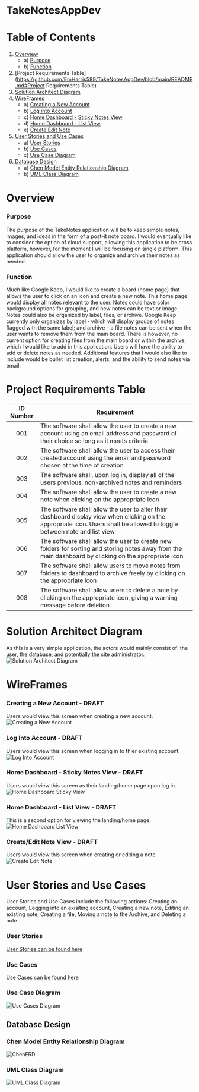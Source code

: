# TakeNotesAppDev

# Table of Contents
1. [Overview](https://github.com/EmHarris589/TakeNotesAppDev/blob/main/README.md#Overview)
   - a) [Purpose](https://github.com/EmHarris589/TakeNotesAppDev/blob/main/README.md#Purpose)
   - b) [Function](https://github.com/EmHarris589/TakeNotesAppDev/blob/main/README.md#Function)
2. [Project Requirements Table](https://github.com/EmHarris589/TakeNotesAppDev/blob/main/README.md#Project Requirements Table)
3. [Solution Architect Diagram](https://github.com/EmHarris589/TakeNotesAppDev/blob/main/README.md#SolutionArchitectDiagram)
4. [WireFrames](https://github.com/EmHarris589/TakeNotesAppDev/blob/main/README.md#WireFrames)
   - a) [Creating a New Account](https://github.com/EmHarris589/TakeNotesAppDev/blob/main/README.md#CreatingaNewAccount)
   - b) [Log into Account](https://github.com/EmHarris589/TakeNotesAppDev/blob/main/README.md#LogIntoAccount)
   - c) [Home Dashboard - Sticky Notes View](https://github.com/EmHarris589/TakeNotesAppDev/blob/main/README.md#HomeDashboard-StickyNotesView)
   - d) [Home Dashboard - List View](https://github.com/EmHarris589/TakeNotesAppDev/blob/main/README.md#HomeDashboard-ListView)
   - e) [Create Edit Note](https://github.com/EmHarris589/TakeNotesAppDev/blob/main/README.md#Overview)
5. [User Stories and Use Cases](https://github.com/EmHarris589/TakeNotesAppDev/blob/main/README.md#Overview)
   - a) [User Stories](https://github.com/EmHarris589/TakeNotesAppDev/blob/main/README.md#Overview)
   - b) [Use Cases](https://github.com/EmHarris589/TakeNotesAppDev/blob/main/README.md#Overview)
   - c) [Use Case Diagram](https://github.com/EmHarris589/TakeNotesAppDev/blob/main/README.md#Overview)
6. [Database Design](https://github.com/EmHarris589/TakeNotesAppDev/blob/main/README.md#Overview)
   - a) [Chen Model Entity Relationship Diagram](https://github.com/EmHarris589/TakeNotesAppDev/blob/main/README.md#Overview)
   - b) [UML Class Diagram](https://github.com/EmHarris589/TakeNotesAppDev/blob/main/README.md#Overview)


# Overview

### Purpose
The purpose of the TakeNotes application will be to keep simple notes, images, and ideas in the form of a post-it note board.  I would eventually like to consider the option of cloud support, allowing this application to be cross platform, however, for the moment I will be focusing on single platform.  This application should allow the user to organize and archive their notes as needed. 

### Function
Much like Google Keep, I would like to create a board (home page) that allows the user to click on an icon and create a new note.  This home page would display all notes relevant to the user.  Notes could have color background options for grouping, and new notes can be text or image.  Notes could also be organized by label, files, or archive.  Google Keep currently only organizes by label - which will display groups of notes flagged with the same label; and archive – a file notes can be sent when the user wants to remove them from the main board.  There is however, no current option for creating files from the main board or within the archive, which I would like to add in this application.  Users will have the ability to add or delete notes as needed.  Additional features that I would also like to include would be bullet list creation, alerts, and the ability to send notes via email.

# Project Requirements Table

|ID Number| Requirement|
| :---: | --- |
| 001 | The software shall allow the user to create a new account using an email address and password of their choice so long as it meets criteria |
| 002 | The software shall allow the user to access their created account using the email and password chosen at the time of creation | 
| 003 | The software shall, upon log in, display all of the users previous, non-archived notes and reminders |
| 004 | The software shall allow the user to create a new note when clicking on the appropriate icon |
| 005 | The software shall allow the user to alter their dashboard display view when clicking on the appropriate icon. Users shall be allowed to toggle between note and list view |
| 006 | The software shall allow the user to create new folders for sorting and storing notes away from the main dashboard by clicking on the appropriate icon |
| 007 | The software shall allow users to move notes from folders to dashboard to archive freely by clicking on the appropriate icon |
| 008 | The software shall allow users to delete a note by clicking on the appropriate icon, giving a warning message before deletion |


# Solution Architect Diagram
As this is a very simple application, the actors would mainly consist of: the user, the database, and potentially the site administrator.
![Solution Architect Diagram](https://github.com/EmHarris589/TakeNotesAppDev/blob/8b2fa0768b9fa904a6838ac12f76b9e6db748da7/TakeNotes_SolutionArchitectDiagram.PNG)

# WireFrames
### Creating a New Account - DRAFT
Users would view this screen when creating a new account.
![Creating a New Account](https://github.com/EmHarris589/TakeNotesAppDev/blob/73279f4bed379f8936418c89849bf7776919cee4/CreateAccount_WF.PNG) 
### Log Into Account - DRAFT
Users would view this screen when logging in to thier existing account.
![Log Into Account](https://github.com/EmHarris589/TakeNotesAppDev/blob/dbe4437830441d543ba07f1ddc70becbb039d447/LogIn_WF.PNG)
### Home Dashboard - Sticky Notes View - DRAFT
Users would view this screen as their landing/home page upon log in.
![Home Dashboard Sticky View](https://github.com/EmHarris589/TakeNotesAppDev/blob/dbe4437830441d543ba07f1ddc70becbb039d447/HomePage_WF.PNG)
### Home Dashboard - List View - DRAFT
This is a second option for viewing the landing/home page.
![Home Dashboard List View](https://github.com/EmHarris589/TakeNotesAppDev/blob/dbe4437830441d543ba07f1ddc70becbb039d447/ListView_WF.PNG)
### Create/Edit Note View - DRAFT
Users would view this screen when creating or editing a note.
![Create Edit Note](https://github.com/EmHarris589/TakeNotesAppDev/blob/dbe4437830441d543ba07f1ddc70becbb039d447/SelectedNote_WF.png)

# User Stories and Use Cases
User Stories and Use Cases include the following actions:  Creating an account, Logging into an exisiting account, Creating a new note, Editing an existing note, Creating a file, Moving a note to the Archive, and Deleting a note.

### User Stories
[User Stories can be found here](https://github.com/EmHarris589/TakeNotesAppDev/blob/a8189b43b04e7d6259da17af9836cac735eee8c4/TakeNotes_UserStories.pdf)

### Use Cases
[Use Cases can be found here](https://github.com/EmHarris589/TakeNotesAppDev/blob/a8189b43b04e7d6259da17af9836cac735eee8c4/TakeNotes_UseCases.pdf)

### Use Case Diagram
![Use Cases Diagram](https://github.com/EmHarris589/TakeNotesAppDev/blob/a8189b43b04e7d6259da17af9836cac735eee8c4/TakeNotes_UseCaseDiagram.PNG)

## Database Design

### Chen Model Entity Relationship Diagram
![ChenERD](https://github.com/EmHarris589/TakeNotesAppDev/blob/2f8108e5857ad460ace8452761d12a8a59346aab/TakeNotes_ERD_ChenNotation.PNG)

### UML Class Diagram
![UML Class Diagram](https://github.com/EmHarris589/TakeNotesAppDev/blob/5ade8dc13405c00e8402c72f5a2bc5cd8b8ebff0/TakeNotes_ClassDiagram.PNG)


